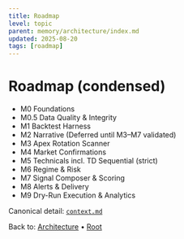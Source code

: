 ```yaml
---
title: Roadmap
level: topic
parent: memory/architecture/index.md
updated: 2025-08-20
tags: [roadmap]
---
```


# Roadmap (condensed)

- M0 Foundations
- M0.5 Data Quality & Integrity
- M1 Backtest Harness
- M2 Narrative (Deferred until M3–M7 validated)
- M3 Apex Rotation Scanner
- M4 Market Confirmations
- M5 Technicals incl. TD Sequential (strict)
- M6 Regime & Risk
- M7 Signal Composer & Scoring
- M8 Alerts & Delivery
- M9 Dry-Run Execution & Analytics

Canonical detail: [`context.md`](../context.md)

Back to: [Architecture](./architecture/index.md) • [Root](./memory.md)
